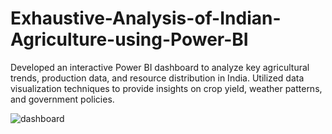 # Exhaustive-Analysis-of-Indian-Agriculture-using-Power-BI
Developed an interactive Power BI dashboard to analyze key agricultural trends, production data, and resource distribution in India.  Utilized data visualization techniques to provide insights on crop yield, weather patterns, and government policies.

![dashboard](https://drive.google.com/file/d/1uQYVf9AIGHYWVpLdZpHejCshTYs7baOi/view?usp=sharing)

